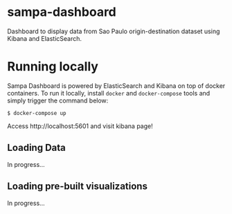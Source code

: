 # sampa-dashboard
Dashboard to display data from Sao Paulo origin-destination dataset using Kibana and ElasticSearch.

# Running locally

Sampa Dashboard  is powered by ElasticSearch and Kibana on top of docker containers.
To run it locally, install `docker` and `docker-compose` tools and simply trigger the
command below:

```
$ docker-compose up
```

Access http://localhost:5601 and visit kibana page!


## Loading Data

In progress...

## Loading pre-built visualizations

In progress...


